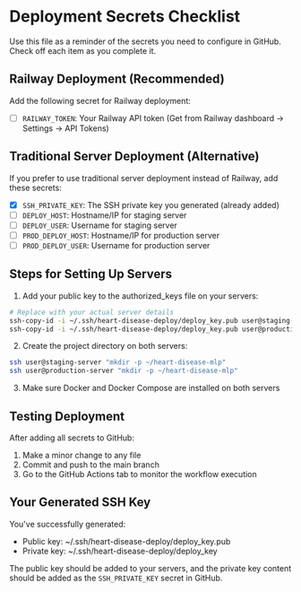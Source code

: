 # Deployment Secrets Checklist

Use this file as a reminder of the secrets you need to configure in GitHub.
Check off each item as you complete it.

## Railway Deployment (Recommended)

Add the following secret for Railway deployment:

- [ ] `RAILWAY_TOKEN`: Your Railway API token (Get from Railway dashboard → Settings → API Tokens)

## Traditional Server Deployment (Alternative)

If you prefer to use traditional server deployment instead of Railway, add these secrets:

- [x] `SSH_PRIVATE_KEY`: The SSH private key you generated (already added)
- [ ] `DEPLOY_HOST`: Hostname/IP for staging server
- [ ] `DEPLOY_USER`: Username for staging server
- [ ] `PROD_DEPLOY_HOST`: Hostname/IP for production server
- [ ] `PROD_DEPLOY_USER`: Username for production server

## Steps for Setting Up Servers

1. Add your public key to the authorized_keys file on your servers:

```bash
# Replace with your actual server details
ssh-copy-id -i ~/.ssh/heart-disease-deploy/deploy_key.pub user@staging-server
ssh-copy-id -i ~/.ssh/heart-disease-deploy/deploy_key.pub user@production-server
```

2. Create the project directory on both servers:

```bash
ssh user@staging-server "mkdir -p ~/heart-disease-mlp"
ssh user@production-server "mkdir -p ~/heart-disease-mlp"
```

3. Make sure Docker and Docker Compose are installed on both servers

## Testing Deployment

After adding all secrets to GitHub:

1. Make a minor change to any file
2. Commit and push to the main branch
3. Go to the GitHub Actions tab to monitor the workflow execution

## Your Generated SSH Key

You've successfully generated:
- Public key: ~/.ssh/heart-disease-deploy/deploy_key.pub
- Private key: ~/.ssh/heart-disease-deploy/deploy_key

The public key should be added to your servers, and the private key content should be added as the `SSH_PRIVATE_KEY` secret in GitHub.
